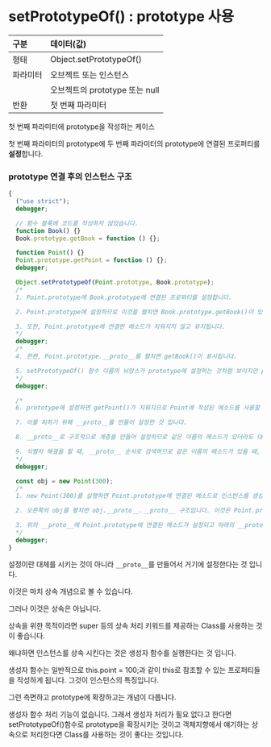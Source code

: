 # setPrototypeOf() : prototype 사용

| 구분     | 데이터(값)                     |
| :------- | :----------------------------- |
| 형태     | Object.setPrototypeOf()        |
| 파라미터 | 오브젝트 또는 인스턴스         |
|          | 오브젝트의 prototype 또는 null |
| 반환     | 첫 번째 파라미터               |

첫 번째 파라미터에 prototype을 작성하는 케이스

첫 번째 파라미터의 prototype에 두 번째 파라미터의 prototype에 연결된 프로퍼티를 **설정**합니다.

### prototype 연결 후의 인스턴스 구조

```js
{
  ("use strict");
  debugger;

  // 함수 블록에 코드를 작성하지 않았습니다.
  function Book() {}
  Book.prototype.getBook = function () {};

  function Point() {}
  Point.prototype.getPoint = function () {};
  debugger;

  Object.setPrototypeOf(Point.prototype, Book.prototype);
  /*
  1. Point.prototype에 Book.prototype에 연결된 프로퍼티를 설정합니다.

  2. Point.prototype에 설정하므로 이것을 펼치면 Book.prototype.getBook()이 있어야 하는데 없습니다.

  3. 또한, Point.prototype에 연결한 메소드가 지워지지 않고 유지됩니다.
  */
  debugger;
  /*
  4. 한편, Point.prototype.__proto__를 펼치면 getBook()이 표시됩니다.

  5. setPrototypeOf() 함수 이름의 뉘앙스가 prototype에 설정하는 것처럼 보이지만 prototype에 __proto__를 만들고 여기에 설정합니다.
  */
  debugger;

  /*
  6. prototype에 설정하면 getPoint()가 지워지므로 Point에 작성된 메소드를 사용할 수 없게 됩니다.

  7. 이를 피하기 위해 __proto__를 만들어 설정한 것 입니다.

  8. __proto__로 구조적으로 계층을 만들어 설정하므로 같은 이름의 메소드가 있더라도 대체되지 않습니다.

  9. 식별자 해결을 할 때, __proto__ 순서로 검색하므로 같은 이름의 메소드가 있을 때, 앞의 메소드가 호출됩니다.
  */
  debugger;

  const obj = new Point(300);
  /*
  1. new Point(300)를 실행하면 Point.prototype에 연결된 메소드로 인스턴스를 생성합니다.

  2. 오른쪽의 obj를 펼치면 obj.__proto__.__proto__ 구조입니다. 이것은 Point.prototype 구조와 같습니다.

  3. 위의 __proto__에 Point.prototype에 연결된 메소드가 설정되고 아래의 __proto__에 Book.prototype에 연결된 메소드가 설정됩니다.
  */
  debugger;
}
```

설정이란 대체를 시키는 것이 아니라 `__proto__`를 만들어서 거기에 설정한다는 것 입니다.

이것은 마치 상속 개념으로 볼 수 있습니다.

그러나 이것은 상속은 아닙니다.

상속을 위한 목적이라면 super 등의 상속 처리 키워드를 제공하는 Class를 사용하는 것이 좋습니다.

왜냐하면 인스턴스를 상속 시킨다는 것은 생성자 함수를 실행한다는 것 입니다.

생성자 함수는 일반적으로 this.point = 100;과 같이 this로 참조할 수 있는 프로퍼티들을 작성하게 됩니다. 그것이 인스턴스의 특징입니다.

그런 측면하고 prototype에 확장하고는 개념이 다릅니다.

생성자 함수 처리 기능이 없습니다. 그래서 생성자 처리가 필요 없다고 한다면 setPrototypeOf()함수로 prototype을 확장시키는 것이고 객체지향에서 얘기하는 상속으로 처리한다면 Class를 사용하는 것이 좋다는 것입니다.
